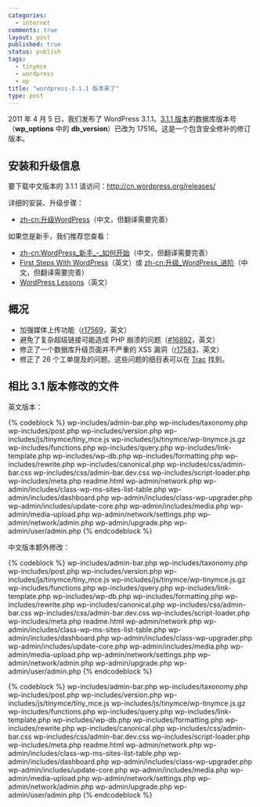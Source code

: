 ```yaml
--- 
categories: 
  - internet
comments: true
layout: post
published: true
status: publish
tags: 
  - tinymce
  - wordpress
  - wp
title: "wordpress-3.1.1 版本来了"
type: post
---
```

2011 年 4 月 5 日，我们发布了 WordPress 3.1.1。<a title="Version 3.1.1" href="http://codex.wordpress.org/Version_3.1.1">3.1.1 版本</a>的数据库版本号（<strong>wp_options</strong> 中的 <strong>db_version</strong>）已改为 17516。这是一个包含安全修补的修订版本。

<a id=".E5.AE.89.E8.A3.85.E5.92.8C.E5.8D.87.E7.BA.A7.E4.BF.A1.E6.81.AF" name=".E5.AE.89.E8.A3.85.E5.92.8C.E5.8D.87.E7.BA.A7.E4.BF.A1.E6.81.AF"></a>
<h2>安装和升级信息</h2>
要下载中文版本的 3.1.1 请访问：<a title="http://cn.wordpress.org/releases/" href="http://cn.wordpress.org/releases/">http://cn.wordpress.org/releases/</a>

详细的安装、升级步骤：
<ul>
<li>
<a title="zh-cn:升级WordPress" href="http://codex.wordpress.org/zh-cn:%E5%8D%87%E7%BA%A7WordPress">zh-cn:升级WordPress</a>（中文，但翻译需要完善）</li>
</ul>
如果您是新手，我们推荐您查看：
<ul>
<li>
<a title="zh-cn:WordPress 新手 - 如何开始" href="http://codex.wordpress.org/zh-cn:WordPress_%E6%96%B0%E6%89%8B_-_%E5%A6%82%E4%BD%95%E5%BC%80%E5%A7%8B">zh-cn:WordPress_新手_-_如何开始</a>（中文，但翻译需要完善）</li>
	<li>
<a title="First Steps With WordPress" href="http://codex.wordpress.org/First_Steps_With_WordPress">First Steps With WordPress</a>（英文）或 <a title="zh-cn:升级 WordPress 进阶" href="http://codex.wordpress.org/zh-cn:%E5%8D%87%E7%BA%A7_WordPress_%E8%BF%9B%E9%98%B6">zh-cn:升级_WordPress_进阶</a>（中文，但翻译需要完善）</li>
	<li>
<a title="WordPress Lessons" href="http://codex.wordpress.org/WordPress_Lessons">WordPress Lessons</a>（英文）</li>
</ul>
<a id=".E6.A6.82.E5.86.B5" name=".E6.A6.82.E5.86.B5"></a>
<h2>概况</h2>
<ul>
<li>加强媒体上传功能（<a title="http://core.trac.wordpress.org/changeset/17569" href="http://core.trac.wordpress.org/changeset/17569">r17569</a>，英文）</li>
	<li>避免了复杂超级链接可能造成 PHP 崩溃的问题（<a title="http://core.trac.wordpress.org/ticket/16892" href="http://core.trac.wordpress.org/ticket/16892">#16892</a>，英文）</li>
	<li>修正了一个数据库升级页面并不严重的 XSS 漏洞（<a title="http://core.trac.wordpress.org/changeset/17583" href="http://core.trac.wordpress.org/changeset/17583">r17583</a>，英文）</li>
	<li>修正了 26 个工单提及的问题。这些问题的细目表可以在 <a title="http://core.trac.wordpress.org/milestone/3.1.1" href="http://core.trac.wordpress.org/milestone/3.1.1">Trac</a> 找到。</li>
</ul>
<a id=".E7.9B.B8.E6.AF.94_3.1_.E7.89.88.E6.9C.AC.E4.BF.AE.E6.94.B9.E7.9A.84.E6.96.87.E4.BB.B6" name=".E7.9B.B8.E6.AF.94_3.1_.E7.89.88.E6.9C.AC.E4.BF.AE.E6.94.B9.E7.9A.84.E6.96.87.E4.BB.B6"></a>
<h2>相比 3.1 版本修改的文件</h2>
英文版本：

{% codeblock %}
wp-includes/admin-bar.php
wp-includes/taxonomy.php
wp-includes/post.php
wp-includes/version.php
wp-includes/js/tinymce/tiny_mce.js
wp-includes/js/tinymce/wp-tinymce.js.gz
wp-includes/functions.php
wp-includes/query.php
wp-includes/link-template.php
wp-includes/wp-db.php
wp-includes/formatting.php
wp-includes/rewrite.php
wp-includes/canonical.php
wp-includes/css/admin-bar.css
wp-includes/css/admin-bar.dev.css
wp-includes/script-loader.php
wp-includes/meta.php
readme.html
wp-admin/network.php
wp-admin/includes/class-wp-ms-sites-list-table.php
wp-admin/includes/dashboard.php
wp-admin/includes/class-wp-upgrader.php
wp-admin/includes/update-core.php
wp-admin/includes/media.php
wp-admin/media-upload.php
wp-admin/network/settings.php
wp-admin/network/admin.php
wp-admin/upgrade.php
wp-admin/user/admin.php
{% endcodeblock %}

中文版本额外修改：

{% codeblock %}
wp-includes/admin-bar.php
wp-includes/taxonomy.php
wp-includes/post.php
wp-includes/version.php
wp-includes/js/tinymce/tiny_mce.js
wp-includes/js/tinymce/wp-tinymce.js.gz
wp-includes/functions.php
wp-includes/query.php
wp-includes/link-template.php
wp-includes/wp-db.php
wp-includes/formatting.php
wp-includes/rewrite.php
wp-includes/canonical.php
wp-includes/css/admin-bar.css
wp-includes/css/admin-bar.dev.css
wp-includes/script-loader.php
wp-includes/meta.php
readme.html
wp-admin/network.php
wp-admin/includes/class-wp-ms-sites-list-table.php
wp-admin/includes/dashboard.php
wp-admin/includes/class-wp-upgrader.php
wp-admin/includes/update-core.php
wp-admin/includes/media.php
wp-admin/media-upload.php
wp-admin/network/settings.php
wp-admin/network/admin.php
wp-admin/upgrade.php
wp-admin/user/admin.php
{% endcodeblock %}


{% codeblock %}
wp-includes/admin-bar.php
wp-includes/taxonomy.php
wp-includes/post.php
wp-includes/version.php
wp-includes/js/tinymce/tiny_mce.js
wp-includes/js/tinymce/wp-tinymce.js.gz
wp-includes/functions.php
wp-includes/query.php
wp-includes/link-template.php
wp-includes/wp-db.php
wp-includes/formatting.php
wp-includes/rewrite.php
wp-includes/canonical.php
wp-includes/css/admin-bar.css
wp-includes/css/admin-bar.dev.css
wp-includes/script-loader.php
wp-includes/meta.php
readme.html
wp-admin/network.php
wp-admin/includes/class-wp-ms-sites-list-table.php
wp-admin/includes/dashboard.php
wp-admin/includes/class-wp-upgrader.php
wp-admin/includes/update-core.php
wp-admin/includes/media.php
wp-admin/media-upload.php
wp-admin/network/settings.php
wp-admin/network/admin.php
wp-admin/upgrade.php
wp-admin/user/admin.php
{% endcodeblock %}
